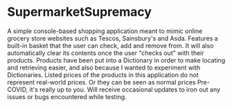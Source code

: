 # SupermarketSupremacy
A simple console-based shopping application meant to mimic online grocery store websites such as Tescos, Sainsbury's and Asda.
Features a built-in basket that the user can check, add and remove from. It will also automatically clear its contents once the user "checks out" with their products.
Products have been put into a Dictionary in order to make locating and retrieving easier, and also because I wanted to experiment with Dictionaries.
Listed prices of the products in this application do not represent real-world prices. Or they can be seen as normal prices Pre-COVID, it's really up to you.
Will receive occasional updates to iron out any issues or bugs encountered while testing.
